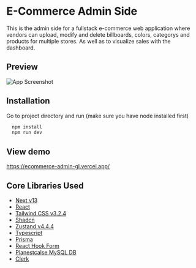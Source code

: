 # E-Commerce Admin Side

This is the admin side for a fullstack e-commerce web application where vendors can upload, modify and delete billboards, colors, categorys and products for multiple stores. As well as to visualize sales with the dashboard.

## Preview

![App Screenshot](https://ik.imagekit.io/glinares/sc-1.png?updatedAt=1693418012142)

## Installation

Go to project directory and run (make sure you have node installed first)

```bash
  npm install
  npm run dev
```

## View demo

https://ecommerce-admin-gl.vercel.app/

## Core Libraries Used

- [Next v13](https://nextjs.org/docs)
- [React ](https://react.dev/)
- [Tailwind CSS v3.2.4](https://tailwindcss.com/)
- [Shadcn](https://ui.shadcn.com/docs)
- [Zustand v4.4.4](https://docs.pmnd.rs/zustand/getting-started/introduction)
- [Typescript](https://www.typescriptlang.org/docs/)
- [Prisma](https://www.prisma.io/)
- [React Hook Form](https://www.react-hook-form.com/get-started)
- [Planestcalse MySQL DB](https://app.planetscale.com/)
- [Clerk](https://clerk.com/)
